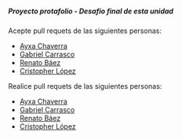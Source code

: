 ##### Proyecto protafolio - Desafio final de esta unidad

Acepte pull requets de las siguientes personas:

- [Ayxa Chaverra](https://github.com/achaverrar)
- [Gabriel Carrasco](https://github.com/Kiltro88)
- [Renato Báez](https://github.com/renatobaez)
- [Cristopher López](https://github.com/chrislopez93)

Realice pull requets de las siguientes personas:

- [Ayxa Chaverra](https://github.com/achaverrar)
- [Gabriel Carrasco](https://github.com/Kiltro88)
- [Renato Báez](https://github.com/renatobaez)
- [Cristopher López](https://github.com/chrislopez93)